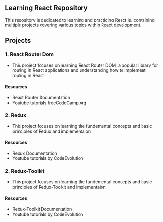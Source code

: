 
## Learning React Repository

This repository is dedicated to learning and practicing React.js, containing multiple projects covering various topics within React development.


## Projects

### 1. React Router Dom
    
- This project focuses on learning React Router DOM, a popular library for routing in React applications and understanding how to implement routing in React

#### Resources

-  React Router Documentation
-  Youtube tutorials freeCodeCamp.org

### 2. Redux

- This project focuses on learning the fundemental concepts and basic principles of Redux and implementaion 

#### Resources

-  Redux Documentation
-  Youtube tutorials by CodeEvolution

  ### 2. Redux-Toolkit

- This project focuses on learning the fundemental concepts and basic principles of Redux-Toolkit and implementaion 

#### Resources

-  Redux-Toolkit Documentation
-  Youtube tutorials by CodeEvolution
  

